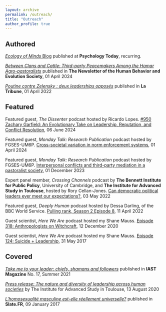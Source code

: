 ```yaml
---
layout: archive
permalink: /outreach/
title: "Outreach"
author_profile: true
---
```


## Authored
[*Ecology of Minds* Blog](https://www.psychologytoday.com/us/blog/ecology-of-minds) published at **Psychology Today**, recurring.

[*Between Clans and Cattle: Third-party Peacemakers Among the Hamar Agro-pastoralists*](https://www.hbes.com/between_clans_and_cattle/) published in **The Newsletter of the Human Behavior and Evolution Society**, 01 April 2024

[*Poutine contre Zelensky : deux leaderships opposés*](https://www.latribune.fr/opinions/tribunes/poutine-contre-zelensky-deux-leaderships-opposes-912420.html#Echobox=1648806473) published in **La Tribune**, 01 April 2022

## Featured

Featured guest, *The Dissenter* podcast hosted by Ricardo Lopes. [#950 Zachary Garfield: An Evolutionary Take on Leadership, Reputation, and Conflict Resolution](https://www.thedissenter.net/podcast/950-zachary-garfield-an-evolutionary-take-on-leadership-reputation-and-conflict-resolution/), 06 June 2024

Featured guest, *Monday Talk: Research Publication* podcast hosted by FGSES-UM6P. [Cross-societal variation in norm enforcement systems](https://soundcloud.com/fgses-um6p/cross-societal-variation-in-norm-enforcement-systems), 01 April 2024

Featured guest, *Monday Talk: Research Publication* podcast hosted by FGSES-UM6P. [Interpersonal conflicts and third-party mediation in a pastoralist society](https://soundcloud.com/fgses-um6p/interpersonal-conflicts-and-third-party-mediation-in-a-pastoralist-society), 01 December 2023

Expert panel member, *Crossing Channels* podcast by **The Bennett Institute for Public Policy**, University of Cambridge, and **The Institute for Advanced Study in Toulouse**, hosted by Rory Cellan-Jones. [Can democratic political leaders ever meet our expectations?](https://podfollow.com/1597966909/episode/2b7cee202d3419a88c54b59668a792f38a6027da/view), 03 May 2022

Featured guest, *Deeply Human* podcast hosted by Dessa Darling, of the BBC World Service. [Pulling rank, Season 2 Episode 8](https://www.bbc.co.uk/programmes/w3ct3hh1), 11 April 2022

Guest scientist, *Here We Are* podcast hosted my Shane Mauss. [Episode 318: Anthropologists on Witchcraft](https://www.herewearepodcast.com/episodes/vonp2451io7kbli36gv1u031tus49y?rq=leadership), 12 December 2020

Guest scientist, *Here We Are* podcast hosted my Shane Mauss. [Episode 124: Suicide + Leadership](https://www.herewearepodcast.com/episodes/gwqm8j1utwfsxstkwm8my9192rii2u?rq=suicide), 31 May 2017

## Covered

[*Take me to your leader: chiefs, shamans and followers*](https://www.iast.fr/take-me-your-leader-chiefs-shamans-and-followers) published in **IAST Magazine** No. 17, Summer 2021

[*Press release: The nature and diversity of leadership across human societies*](https://www.iast.fr/press-release-nature-and-diversity-leadership-across-human-societies) by The Institute for Advanced Study in Toulouse, 13 August 2020

[*L'homosexualité masculine est-elle réellement universelle?*](https://www.slate.fr/story/133766/homosexualite-masculine-reellement-universelle) published in **Slate.FR**, 09 January 2017